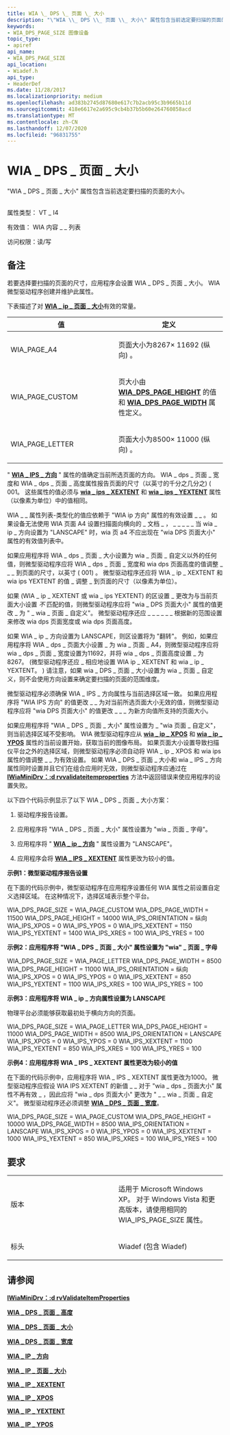 ```yaml
---
title: WIA \_ DPS \_ 页面 \_ 大小
description: "\"WIA \\_ DPS \\_ 页面 \\_ 大小\" 属性包含当前选定要扫描的页面的大小。"
keywords:
- WIA_DPS_PAGE_SIZE 图像设备
topic_type:
- apiref
api_name:
- WIA_DPS_PAGE_SIZE
api_location:
- Wiadef.h
api_type:
- HeaderDef
ms.date: 11/28/2017
ms.localizationpriority: medium
ms.openlocfilehash: ad383b2745d87680e617c7b2acb95c3b9665b11d
ms.sourcegitcommit: 418e6617e2a695c9cb4b37b5b60e264760858acd
ms.translationtype: MT
ms.contentlocale: zh-CN
ms.lasthandoff: 12/07/2020
ms.locfileid: "96831755"
---
```

# <a name="wia_dps_page_size"></a>WIA \_ DPS \_ 页面 \_ 大小


"WIA \_ DPS \_ 页面 \_ 大小" 属性包含当前选定要扫描的页面的大小。

## <span id="ddk_wia_dps_page_size_si"></span><span id="DDK_WIA_DPS_PAGE_SIZE_SI"></span>


属性类型： VT \_ I4

有效值： WIA 内容 \_ \_ 列表

访问权限：读/写

<a name="remarks"></a>备注
-------

若要选择要扫描的页面的尺寸，应用程序会设置 WIA \_ DPS \_ 页面 \_ 大小。 WIA 微型驱动程序创建并维护此属性。

下表描述了对 [**WIA \_ ip \_ 页面 \_ 大小**](wia-ips-page-size.md)有效的常量。

<table>
<colgroup>
<col width="50%" />
<col width="50%" />
</colgroup>
<thead>
<tr class="header">
<th>值</th>
<th>定义</th>
</tr>
</thead>
<tbody>
<tr class="odd">
<td><p>WIA_PAGE_A4</p></td>
<td><p>页面大小为8267× 11692 (纵向) 。</p></td>
</tr>
<tr class="even">
<td><p>WIA_PAGE_CUSTOM</p></td>
<td><p>页大小由 <a href="wia-dps-page-height.md" data-raw-source="[&lt;strong&gt;WIA_DPS_PAGE_HEIGHT&lt;/strong&gt;](wia-dps-page-height.md)"><strong>WIA_DPS_PAGE_HEIGHT</strong></a> 的值和 <a href="wia-dps-page-width.md" data-raw-source="[&lt;strong&gt;WIA_DPS_PAGE_WIDTH&lt;/strong&gt;](wia-dps-page-width.md)"><strong>WIA_DPS_PAGE_WIDTH</strong></a> 属性定义。</p></td>
</tr>
<tr class="odd">
<td><p>WIA_PAGE_LETTER</p></td>
<td><p>页面大小为8500× 11000 (纵向) 。</p></td>
</tr>
</tbody>
</table>

 

" [**WIA \_ IPS \_ 方向**](wia-ips-orientation.md) " 属性的值确定当前所选页面的方向。 WIA \_ dps \_ 页面 \_ 宽度和 WIA \_ dps \_ 页面 \_ 高度属性报告页面的尺寸（以英寸的千分之几分之)  ( 001。 这些属性的值必须与 [**wia \_ ips \_ XEXTENT**](wia-ips-xextent.md) 和 [**wia \_ ips \_ YEXTENT**](wia-ips-yextent.md) 属性（以像素为单位）中的值相同。

WIA \_ \_ 属性列表-类型化的值应依赖于 "WIA ip 方向" 属性的有效设置 \_ \_ 。 如果设备无法使用 WIA 页面 A4 设置扫描面向横向的 \_ 文档 \_ ， \_ \_ \_ \_ \_ 当 wia \_ ip \_ 方向设置为 "LANSCAPE" 时，wia 页 a4 不应出现在 "wia DPS 页面大小" 属性的有效值列表中。

如果应用程序将 WIA \_ dps \_ 页面 \_ 大小设置为 wia \_ 页面 \_ 自定义以外的任何值，则微型驱动程序应将 WIA \_ dps \_ 页面 \_ 宽度和 wia dps 页面高度的值调整 \_ \_ \_ 到页面的尺寸，以英寸 ( 001) 。 微型驱动程序还应将 WIA \_ ip \_ XEXTENT 和 wia ips YEXTENT 的值 \_ 调整 \_ 到页面的尺寸（以像素为单位）。

如果 (WIA \_ ip \_ XEXTENT 或 wia \_ ips YEXTENT) 的区设置 \_ 更改为与当前页面大小设置 *不* 匹配的值，则微型驱动程序应将 "wia \_ DPS 页面大小" 属性的值更改 \_ 为 " \_ wia \_ 页面 \_ 自定义"。 微型驱动程序还应 \_ \_ \_ \_ \_ \_ 根据新的范围设置来修改 wia dps 页面宽度或 wia dps 页面高度。

如果 WIA \_ ip \_ 方向设置为 LANSCAPE，则区设置将为 "翻转"。 例如，如果应用程序将 WIA \_ dps \_ 页面大小设置 \_ 为 wia \_ 页面 \_ A4，则微型驱动程序应将 wia \_ dps \_ 页面 \_ 宽度设置为11692，并将 wia \_ dps \_ 页面高度设置 \_ 为8267。  (微型驱动程序还应 \_ 相应地设置 WIA ip \_ XEXTENT 和 wia \_ ip \_ YEXTENT。 ) 请注意，如果 wia \_ DPS \_ 页面 \_ 大小设置为 wia \_ 页面 \_ 自定义，则不会使用方向设置来确定要扫描的页面的范围维度。

微型驱动程序必须确保 WIA \_ IPS \_ 方向属性与当前选择区域一致。 如果应用程序将 "WIA IPS 方向" 的值更改 \_ \_ 为对当前所选页面大小无效的值，则微型驱动程序应将 "wia DPS 页面大小" 的值更改 \_ \_ \_ 为新方向值所支持的页面大小。

如果应用程序将 "WIA \_ DPS \_ 页面 \_ 大小" 属性设置为 \_ "wia 页面 \_ 自定义"，则当前选择区域不受影响。 WIA 微型驱动程序应从 [**wia \_ ip \_ XPOS**](wia-ips-xpos.md) 和 [**wia \_ ip \_ YPOS**](wia-ips-ypos.md) 属性的当前设置开始，获取当前的图像布局。 如果页面大小设置导致扫描仪平台之外的选择区域，则微型驱动程序必须自动将 WIA \_ ip \_ XPOS 和 wia ips 属性的值调整 \_ \_ 为有效设置。 如果 WIA \_ DPS \_ 页面 \_ 大小和 wia \_ IPS \_ 方向属性同时设置并且它们在组合应用时无效，则微型驱动程序应通过在 [**IWiaMiniDrv：:d rvvalidateitemproperties**](/windows-hardware/drivers/ddi/wiamindr_lh/nf-wiamindr_lh-iwiaminidrv-drvvalidateitemproperties) 方法中返回错误来使应用程序的设置失败。

以下四个代码示例显示了以下 WIA \_ DPS \_ 页面 \_ 大小方案：

1.  驱动程序报告设置。

2.  应用程序将 "WIA \_ DPS \_ 页面 \_ 大小" 属性设置为 "wia \_ 页面 \_ 字母"。

3.  应用程序将 " [**WIA \_ ip \_ 方向**](wia-ips-orientation.md) " 属性设置为 "LANSCAPE"。

4.  应用程序会将 [**WIA \_ IPS \_ XEXTENT**](wia-ips-xextent.md) 属性更改为较小的值。

**示例1：微型驱动程序报告设置**

在下面的代码示例中，微型驱动程序在应用程序设置任何 WIA 属性之前设置自定义选择区域。 在这种情况下，选择区域表示整个平台。

WIA_DPS_PAGE_SIZE = WIA_PAGE_CUSTOM WIA_DPS_PAGE_WIDTH = 11500 WIA_DPS_PAGE_HEIGHT = 14000 WIA_IPS_ORIENTATION = 纵向 WIA_IPS_XPOS = 0 WIA_IPS_YPOS = 0 WIA_IPS_XEXTENT = 1150 WIA_IPS_YEXTENT = 1400 WIA_IPS_XRES = 100 WIA_IPS_YRES = 100

**示例2：应用程序将 "WIA \_ DPS \_ 页面 \_ 大小" 属性设置为 "wia" \_ 页面 \_ 字母**

WIA_DPS_PAGE_SIZE = WIA_PAGE_LETTER WIA_DPS_PAGE_WIDTH = 8500 WIA_DPS_PAGE_HEIGHT = 11000 WIA_IPS_ORIENTATION = 纵向 WIA_IPS_XPOS = 0 WIA_IPS_YPOS = 0 WIA_IPS_XEXTENT = 850 WIA_IPS_YEXTENT = 1100 WIA_IPS_XRES = 100 WIA_IPS_YRES = 100

**示例3：应用程序将 WIA \_ ip \_ 方向属性设置为 LANSCAPE**

物理平台必须能够获取最初处于横向方向的页面。

WIA_DPS_PAGE_SIZE = WIA_PAGE_LETTER WIA_DPS_PAGE_HEIGHT = 11000 WIA_DPS_PAGE_WIDTH = 8500 WIA_IPS_ORIENTATION = LANSCAPE WIA_IPS_XPOS = 0 WIA_IPS_YPOS = 0 WIA_IPS_XEXTENT = 1100 WIA_IPS_YEXTENT = 850 WIA_IPS_XRES = 100 WIA_IPS_YRES = 100

**示例4：应用程序将 WIA \_ IPS \_ XEXTENT 属性更改为较小的值**

在下面的代码示例中，应用程序将 WIA \_ IPS \_ XEXTENT 属性更改为1000。 微型驱动程序应假设 WIA IPS XEXTENT 的新值 \_ \_ 对于 "wia \_ dps \_ 页面大小" 属性不再有效 \_ ，因此应将 "wia \_ dps 页面大小" 更改为 " \_ \_ wia \_ 页面 \_ 自定义"。 微型驱动程序还必须调整 [**WIA \_ DPS \_ 页面 \_ 宽度**](wia-dps-page-width.md)。

WIA_DPS_PAGE_SIZE = WIA_PAGE_CUSTOM WIA_DPS_PAGE_HEIGHT = 10000 WIA_DPS_PAGE_WIDTH = 8500 WIA_IPS_ORIENTATION = LANSCAPE WIA_IPS_XPOS = 0 WIA_IPS_YPOS = 0 WIA_IPS_XEXTENT = 1000 WIA_IPS_YEXTENT = 850 WIA_IPS_XRES = 100 WIA_IPS_YRES = 100

<a name="requirements"></a>要求
------------

<table>
<colgroup>
<col width="50%" />
<col width="50%" />
</colgroup>
<tbody>
<tr class="odd">
<td><p>版本</p></td>
<td><p>适用于 Microsoft Windows XP。 对于 Windows Vista 和更高版本，请使用相同的 WIA_IPS_PAGE_SIZE 属性。</p></td>
</tr>
<tr class="even">
<td><p>标头</p></td>
<td>Wiadef (包含 Wiadef) </td>
</tr>
</tbody>
</table>

## <a name="see-also"></a>请参阅

[**IWiaMiniDrv：:d rvValidateItemProperties**](/windows-hardware/drivers/ddi/wiamindr_lh/nf-wiamindr_lh-iwiaminidrv-drvvalidateitemproperties)

[**WIA \_ DPS \_ 页面 \_ 高度**](wia-dps-page-height.md)

[**WIA \_ DPS \_ 页面 \_ 大小**](wia-dps-page-size.md)

[**WIA \_ DPS \_ 页面 \_ 宽度**](wia-dps-page-width.md)

[**WIA \_ IP \_ 方向**](wia-ips-orientation.md)

[**WIA \_ IP \_ 页面 \_ 大小**](wia-ips-page-size.md)

[**WIA \_ IP \_ XEXTENT**](wia-ips-xextent.md)

[**WIA \_ IP \_ XPOS**](wia-ips-xpos.md)

[**WIA \_ IP \_ YEXTENT**](wia-ips-yextent.md)

[**WIA \_ IP \_ YPOS**](wia-ips-ypos.md)
